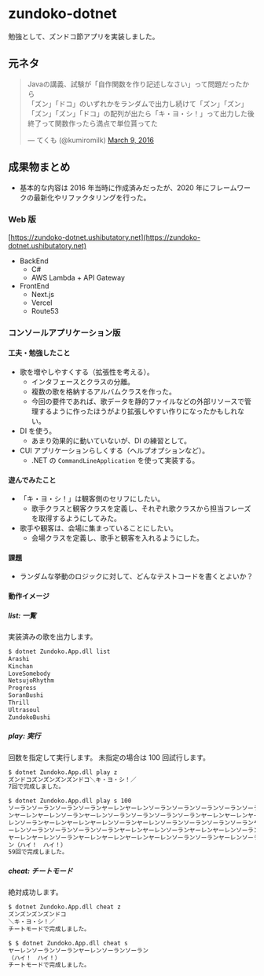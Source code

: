 # zundoko-dotnet

勉強として、ズンドコ節アプリを実装しました。

## 元ネタ

<blockquote class="twitter-tweet"><p lang="ja" dir="ltr">Javaの講義、試験が「自作関数を作り記述しなさい」って問題だったから<br>「ズン」「ドコ」のいずれかをランダムで出力し続けて「ズン」「ズン」「ズン」「ズン」「ドコ」の配列が出たら「キ・ヨ・シ！」って出力した後終了って関数作ったら満点で単位貰ってた</p>&mdash; てくも (@kumiromilk) <a href="https://twitter.com/kumiromilk/status/707437861881180160?ref_src=twsrc%5Etfw">March 9, 2016</a></blockquote>

## 成果物まとめ

- 基本的な内容は 2016 年当時に作成済みだったが、2020 年にフレームワークの最新化やリファクタリングを行った。

### Web 版

[https://zundoko-dotnet.ushibutatory.net](https://zundoko-dotnet.ushibutatory.net)

- BackEnd
  - C#
  - AWS Lambda + API Gateway
- FrontEnd
  - Next.js
  - Vercel
  - Route53

### コンソールアプリケーション版

#### 工夫・勉強したこと

- 歌を増やしやすくする（拡張性を考える）。
  - インタフェースとクラスの分離。
  - 複数の歌を格納するアルバムクラスを作った。
  - 今回の要件であれば、歌データを静的ファイルなどの外部リソースで管理するように作ったほうがより拡張しやすい作りになったかもしれない。
- DI を使う。
  - あまり効果的に動いていないが、DI の練習として。
- CUI アプリケーションらしくする（ヘルプオプションなど）。
  - .NET の `CommandLineApplication` を使って実装する。

#### 遊んでみたこと

- 「キ・ヨ・シ！」は観客側のセリフにしたい。
  - 歌手クラスと観客クラスを定義し、それぞれ歌クラスから担当フレーズを取得するようにしてみた。
- 歌手や観客は、会場に集まっていることにしたい。
  - 会場クラスを定義し、歌手と観客を入れるようにした。

#### 課題

- ランダムな挙動のロジックに対して、どんなテストコードを書くとよいか？

#### 動作イメージ

##### list: 一覧

実装済みの歌を出力します。

```bash
$ dotnet Zundoko.App.dll list
Arashi
Kinchan
LoveSomebody
NetsujoRhythm
Progress
SoranBushi
Thrill
Ultrasoul
ZundokoBushi
```

##### play: 実行

回数を指定して実行します。
未指定の場合は 100 回試行します。

```bash
$ dotnet Zundoko.App.dll play z
ズンドコズンズンズンズンドコ＼キ・ヨ・シ！／
7回で完成しました。

$ dotnet Zundoko.App.dll play s 100
ソーランソーランソーランソーランヤーレンヤーレンソーランソーランソーランソーランソーランヤーレ
ンヤーレンヤーレンソーランヤーレンソーランソーランソーランソーランヤーレンヤーレンヤーレンヤー
レンソーランヤーレンヤーレンヤーレンソーランヤーレンソーランソーランソーランソーランヤーレンヤ
ーレンソーランソーランソーランソーランヤーレンヤーレンソーランヤーレンヤーレンソーランソーラン
ヤーレンヤーレンソーランヤーレンヤーレンヤーレンヤーレンソーランソーランヤーレンソーランソーラ
ン（ハイ！　ハイ！）
59回で完成しました。
```

##### cheat: チートモード

絶対成功します。

```bash
$ dotnet Zundoko.App.dll cheat z
ズンズンズンズンドコ
＼キ・ヨ・シ！／
チートモードで完成しました。

$ $ dotnet Zundoko.App.dll cheat s
ヤーレンソーランソーランヤーレンソーランソーラン
（ハイ！　ハイ！）
チートモードで完成しました。
```
